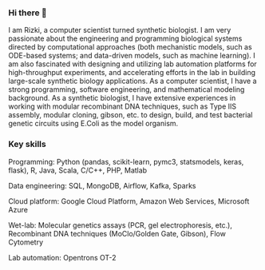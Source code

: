 ### Hi there 👋

<!--
**rmardian/rmardian** is a ✨ _special_ ✨ repository because its `README.md` (this file) appears on your GitHub profile.

Here are some ideas to get you started:

- 🔭 I’m currently working on ...
- 🌱 I’m currently learning ...
- 👯 I’m looking to collaborate on ...
- 🤔 I’m looking for help with ...
- 💬 Ask me about ...
- 📫 How to reach me: ...
- 😄 Pronouns: ...
- ⚡ Fun fact: ...
-->

I am Rizki, a computer scientist turned synthetic biologist. I am very passionate about the engineering and programming biological systems directed by computational approaches (both mechanistic models, such as ODE-based systems; and data-driven models, such as machine learning). I am also fascinated with designing and utilizing lab automation platforms for high-throughput experiments, and accelerating efforts in the lab in building large-scale synthetic biology applications. As a computer scientist, I have a strong programming, software engineering, and mathematical modeling background. As a synthetic biologist, I have extensive experiences in working with modular recombinant DNA techniques, such as Type IIS assembly, modular cloning, gibson, etc. to design, build, and test bacterial genetic circuits using E.Coli as the model organism.

### Key skills

Programming: Python (pandas, scikit-learn, pymc3, statsmodels, keras, flask), R, Java, Scala, C/C++, PHP, Matlab

Data engineering: SQL, MongoDB, Airflow, Kafka, Sparks

Cloud platform: Google Cloud Platform, Amazon Web Services, Microsoft Azure

Wet-lab: Molecular genetics assays (PCR, gel electrophoresis, etc.), Recombinant DNA techniques (MoClo/Golden Gate, Gibson), Flow Cytometry

Lab automation: Opentrons OT-2
